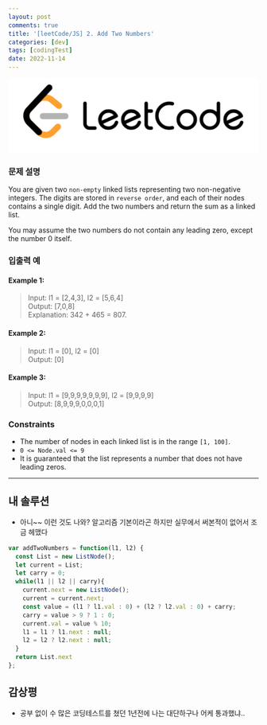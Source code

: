 ```yaml
---
layout: post
comments: true
title: '[leetCode/JS] 2. Add Two Numbers'
categories: [dev]
tags: [codingTest]
date: 2022-11-14
---
```

![headerimg](/assets/img/subcate/leetcode.png)

### 문제 설명
You are given two `non-empty` linked lists representing two non-negative integers. The digits are stored in `reverse order`, and each of their nodes contains a single digit. Add the two numbers and return the sum as a linked list.

You may assume the two numbers do not contain any leading zero, except the number 0 itself.

### 입출력 예

#### Example 1:
> Input: l1 = [2,4,3], l2 = [5,6,4] <br>
> Output: [7,0,8] <br>
> Explanation: 342 + 465 = 807. <br>

#### Example 2:
> Input: l1 = [0], l2 = [0] <br>
> Output: [0] <br>

#### Example 3:
> Input: l1 = [9,9,9,9,9,9,9], l2 = [9,9,9,9] <br>
> Output: [8,9,9,9,0,0,0,1] <br>

### Constraints
* The number of nodes in each linked list is in the range `[1, 100]`.
* `0 <= Node.val <= 9`
* It is guaranteed that the list represents a number that does not have leading zeros.


<hr/>

## 내 솔루션
* 아니~~ 이런 것도 나와? 알고리즘 기본이라곤 하지만 실무에서 써본적이 없어서 조금 헤맸다

```javascript
var addTwoNumbers = function(l1, l2) {
  const List = new ListNode();
  let current = List;
  let carry = 0;
  while(l1 || l2 || carry){
    current.next = new ListNode();
    current = current.next;
    const value = (l1 ? l1.val : 0) + (l2 ? l2.val : 0) + carry;
    carry = value > 9 ? 1 : 0;
    current.val = value % 10;
    l1 = l1 ? l1.next : null;
    l2 = l2 ? l2.next : null;
  }
  return List.next
};
```

## 감상평
* 공부 없이 수 많은 코딩테스트를 쳤던 1년전에 나는 대단하구나 어케 통과했냐..
